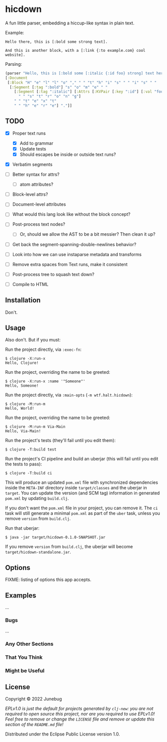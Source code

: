# hicdown

A fun little parser, embedding a hiccup-like syntax in plain text.

Example:

```
Hello there, this is [:bold some strong text].

And this is another block, with a [:link {:to example.com} cool website].
```

Parsing:

``` clojure
(parser "Hello, this is [:bold some [:italic {:id foo} strong] text here].")
[:Document 
 [:Block "H" "e" "l" "l" "o" "," " " "t" "h" "i" "s" " " "i" "s" " " 
  [:Segment [:tag ":bold"] "s" "o" "m" "e" " " 
    [:Segment [:tag ":italic"] [:Attrs [:KVPair [:key ":id"] [:val "foo"]]] 
      " " "s" "t" "r" "o" "n" "g"] 
    " " "t" "e" "x" "t" 
    " " "h" "e" "r" "e"] "."]]
```

## TODO

- [x] Proper text runs
  - [x] Add to grammar
  - [x] Update tests
  - [x] Should escapes be inside or outside text runs?
- [x] Verbatim segments
- [ ] Better syntax for attrs?
  - [ ] atom attributes?
- [ ] Block-level attrs?
- [ ] Document-level attributes
- [ ] What would this lang look like without the block concept?
- [ ] Post-process text nodes?
  - [ ] Or, should we allow the AST to be a bit messier? Then clean it up?
- [ ] Get back the segment-spanning-double-newlines behavior?
- [ ] Look into how we can use instaparse metadata and transforms
- [ ] Remove extra spaces from Text runs, make it consistent
- [ ] Post-process tree to squash text down?
- [ ] Compile to HTML


## Installation

Don't. 

## Usage

Also don't. But if you must:

Run the project directly, via `:exec-fn`:

    $ clojure -X:run-x
    Hello, Clojure!

Run the project, overriding the name to be greeted:

    $ clojure -X:run-x :name '"Someone"'
    Hello, Someone!

Run the project directly, via `:main-opts` (`-m wtf.halt.hicdown`):

    $ clojure -M:run-m
    Hello, World!

Run the project, overriding the name to be greeted:

    $ clojure -M:run-m Via-Main
    Hello, Via-Main!

Run the project's tests (they'll fail until you edit them):

    $ clojure -T:build test

Run the project's CI pipeline and build an uberjar (this will fail until you edit the tests to pass):

    $ clojure -T:build ci

This will produce an updated `pom.xml` file with synchronized dependencies inside the `META-INF`
directory inside `target/classes` and the uberjar in `target`. You can update the version (and SCM tag)
information in generated `pom.xml` by updating `build.clj`.

If you don't want the `pom.xml` file in your project, you can remove it. The `ci` task will
still generate a minimal `pom.xml` as part of the `uber` task, unless you remove `version`
from `build.clj`.

Run that uberjar:

    $ java -jar target/hicdown-0.1.0-SNAPSHOT.jar

If you remove `version` from `build.clj`, the uberjar will become `target/hicdown-standalone.jar`.

## Options

FIXME: listing of options this app accepts.

## Examples

...

### Bugs

...

### Any Other Sections
### That You Think
### Might be Useful

## License

Copyright © 2022 Junebug

_EPLv1.0 is just the default for projects generated by `clj-new`: you are not_
_required to open source this project, nor are you required to use EPLv1.0!_
_Feel free to remove or change the `LICENSE` file and remove or update this_
_section of the `README.md` file!_

Distributed under the Eclipse Public License version 1.0.
